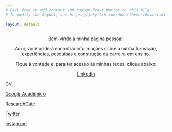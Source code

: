```yaml
---
# Feel free to add content and custom Front Matter to this file.
# To modify the layout, see https://jekyllrb.com/docs/themes/#overriding-theme-defaults

layout: default
---
```



<p align="center">Bem-vindo à minha página pessoal!</p>
<p align="center">Aqui, você poderá encontrar informações sobre a minha formação, experiências, pesquisas e construção da
  carreira em ensino.</p>
<p align="center">Fique à vontade e, para ter acesso às minhas redes, clique abaixo:</p>

<p align="center">
  <a class="button is-light" href="https://www.linkedin.com/in/andressa-mielke-vasconcelos-6496b6164/">LinkedIn</a>
  
  <a class="button is-light" href="https://drive.google.com/file/d/1w_hM_fBR-AhA3jI16xKUP2hiugsxym7S/view?usp=sharing">CV</a>
  
  <a class="button is-light" href="https://scholar.google.com.br/citations?user=4KtSi9MAAAAJ&hl=pt-BR">Google Acadêmico</a>
  
  <a class="button is-light" href="https://www.researchgate.net/profile/Andressa-Vasconcelos">ResearchGate</a>
  
  <a class="button is-light" href="https://twitter.com/VasconcelosAM">Twitter</a>
  
  <a class="button is-light" href="https://www.instagram.com/andressa.mielke/">Instagram</a>

</p>
